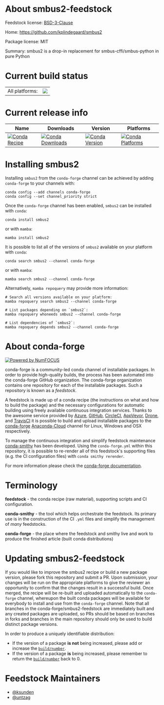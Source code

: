 About smbus2-feedstock
======================

Feedstock license: [BSD-3-Clause](https://github.com/conda-forge/smbus2-feedstock/blob/main/LICENSE.txt)

Home: https://github.com/kplindegaard/smbus2

Package license: MIT

Summary: smbus2 is a drop-in replacement for smbus-cffi/smbus-python in pure Python

Current build status
====================


<table><tr><td>All platforms:</td>
    <td>
      <a href="https://dev.azure.com/conda-forge/feedstock-builds/_build/latest?definitionId=10510&branchName=main">
        <img src="https://dev.azure.com/conda-forge/feedstock-builds/_apis/build/status/smbus2-feedstock?branchName=main">
      </a>
    </td>
  </tr>
</table>

Current release info
====================

| Name | Downloads | Version | Platforms |
| --- | --- | --- | --- |
| [![Conda Recipe](https://img.shields.io/badge/recipe-smbus2-green.svg)](https://anaconda.org/conda-forge/smbus2) | [![Conda Downloads](https://img.shields.io/conda/dn/conda-forge/smbus2.svg)](https://anaconda.org/conda-forge/smbus2) | [![Conda Version](https://img.shields.io/conda/vn/conda-forge/smbus2.svg)](https://anaconda.org/conda-forge/smbus2) | [![Conda Platforms](https://img.shields.io/conda/pn/conda-forge/smbus2.svg)](https://anaconda.org/conda-forge/smbus2) |

Installing smbus2
=================

Installing `smbus2` from the `conda-forge` channel can be achieved by adding `conda-forge` to your channels with:

```
conda config --add channels conda-forge
conda config --set channel_priority strict
```

Once the `conda-forge` channel has been enabled, `smbus2` can be installed with `conda`:

```
conda install smbus2
```

or with `mamba`:

```
mamba install smbus2
```

It is possible to list all of the versions of `smbus2` available on your platform with `conda`:

```
conda search smbus2 --channel conda-forge
```

or with `mamba`:

```
mamba search smbus2 --channel conda-forge
```

Alternatively, `mamba repoquery` may provide more information:

```
# Search all versions available on your platform:
mamba repoquery search smbus2 --channel conda-forge

# List packages depending on `smbus2`:
mamba repoquery whoneeds smbus2 --channel conda-forge

# List dependencies of `smbus2`:
mamba repoquery depends smbus2 --channel conda-forge
```


About conda-forge
=================

[![Powered by
NumFOCUS](https://img.shields.io/badge/powered%20by-NumFOCUS-orange.svg?style=flat&colorA=E1523D&colorB=007D8A)](https://numfocus.org)

conda-forge is a community-led conda channel of installable packages.
In order to provide high-quality builds, the process has been automated into the
conda-forge GitHub organization. The conda-forge organization contains one repository
for each of the installable packages. Such a repository is known as a *feedstock*.

A feedstock is made up of a conda recipe (the instructions on what and how to build
the package) and the necessary configurations for automatic building using freely
available continuous integration services. Thanks to the awesome service provided by
[Azure](https://azure.microsoft.com/en-us/services/devops/), [GitHub](https://github.com/),
[CircleCI](https://circleci.com/), [AppVeyor](https://www.appveyor.com/),
[Drone](https://cloud.drone.io/welcome), and [TravisCI](https://travis-ci.com/)
it is possible to build and upload installable packages to the
[conda-forge](https://anaconda.org/conda-forge) [Anaconda-Cloud](https://anaconda.org/)
channel for Linux, Windows and OSX respectively.

To manage the continuous integration and simplify feedstock maintenance
[conda-smithy](https://github.com/conda-forge/conda-smithy) has been developed.
Using the ``conda-forge.yml`` within this repository, it is possible to re-render all of
this feedstock's supporting files (e.g. the CI configuration files) with ``conda smithy rerender``.

For more information please check the [conda-forge documentation](https://conda-forge.org/docs/).

Terminology
===========

**feedstock** - the conda recipe (raw material), supporting scripts and CI configuration.

**conda-smithy** - the tool which helps orchestrate the feedstock.
                   Its primary use is in the construction of the CI ``.yml`` files
                   and simplify the management of *many* feedstocks.

**conda-forge** - the place where the feedstock and smithy live and work to
                  produce the finished article (built conda distributions)


Updating smbus2-feedstock
=========================

If you would like to improve the smbus2 recipe or build a new
package version, please fork this repository and submit a PR. Upon submission,
your changes will be run on the appropriate platforms to give the reviewer an
opportunity to confirm that the changes result in a successful build. Once
merged, the recipe will be re-built and uploaded automatically to the
`conda-forge` channel, whereupon the built conda packages will be available for
everybody to install and use from the `conda-forge` channel.
Note that all branches in the conda-forge/smbus2-feedstock are
immediately built and any created packages are uploaded, so PRs should be based
on branches in forks and branches in the main repository should only be used to
build distinct package versions.

In order to produce a uniquely identifiable distribution:
 * If the version of a package **is not** being increased, please add or increase
   the [``build/number``](https://docs.conda.io/projects/conda-build/en/latest/resources/define-metadata.html#build-number-and-string).
 * If the version of a package **is** being increased, please remember to return
   the [``build/number``](https://docs.conda.io/projects/conda-build/en/latest/resources/define-metadata.html#build-number-and-string)
   back to 0.

Feedstock Maintainers
=====================

* [@ksunden](https://github.com/ksunden/)
* [@untzag](https://github.com/untzag/)

